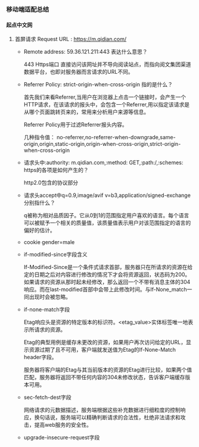 ### 移动端适配总结

#### 起点中文网

1. 首屏请求 Request URL : https://m.qidian.com/

   - Remote address: 59.36.121.211:443  表达什么意思？

     443 Https端口 直接访问该网址并不导向阅读站点，而指向阅文集团渠道数据平台，也即对服务器而言请求的URL不同。

   - Referrer Policy: strict-origin-when-cross-origin 指的是什么？

     首先我们来看Referrer,当用户在浏览器上点击一个链接时，会产生一个HTTP请求，在该请求的报头中，会包含一个Referrer,用以指定该请求是从哪个页面跳转页来的，常用来分析用户来源等信息。

     Referrer Policy用于过滤Referrer报头内容。

     几种指令值： no-referrer,no-referrer-when-downgrade,same-origin,origin,static-origin,origin-when-cross-origin,strict-origin-when-cross-origin

   - 请求头中:authority: m.qidian.com,:method: GET,:path:/,:schemes: https的各项是如何产生的？

     http2.0包含的协议部分

   - 请求头accept中q=0.9,image/avif v=b3,application/signed-exchange分别指什么？

     q被称为相对品质因子。它从0到1的范围指定用户喜欢的语言。每个语言可以被赋予一个相关的质量值，该质量值表示用户对该范围指定的语言的偏好的估计。

   - cookie gender=male

   - if-modified-since字段含义

     If-Modified-Since是一个条件式请求首部，服务器只在所请求的资源在给定的日期之后对内容进行修改的情况下才会将资源返回，状态码为200。如果请求的资源从那时起未经修改，那么返回一个不带有消息主体的304响应。而在last-modified首部中会带上此修改时间。与If-None_match一同出现时会被忽略。

   - if-none-match字段

     Etag响应头是资源的特定版本的标识符。<etag_value>实体标签唯一地表示所请求的资源。

     Etag的典型用例是缓存未更改的资源，如果用户再次访问给定的URL，显示资源过期了且不可用，客户端就发送值为Etag的If-None-Match header字段。

     服务器将客户端的Etag与其当前版本的资源的Etag进行比较，如果两个值匹配，服务器将返回不带任何内容的304未修改状态，告诉客户端缓存版本可用。

   - sec-fetch-dest字段

     网络请求的元数据描述，服务端根据这些补充数据进行细粒度的控制响应，换句话说，服务端可以精确判断请求的合法性，杜绝非法请求和攻击，提高web服务的安全性。

   - upgrade-insecure-request字段
   
     
